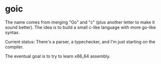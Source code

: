 
# goic

The name comes from merging "Go" and "c" (plus another letter to make it sound better).
The idea is to build a small c-like language with more go-like syntax.

Current status: There's a parser, a typechecker, and I'm just starting on the compiler.

The eventual goal is to try to learn x86_64 assembly.
